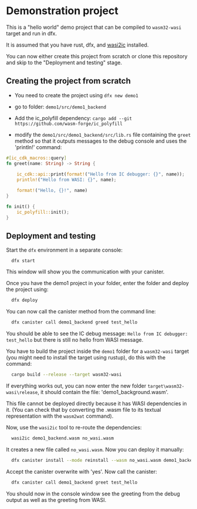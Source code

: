 # Demonstration project

This is a "hello world" demo project that can be compiled to `wasm32-wasi` target and run in dfx.

It is assumed that you have rust, dfx, and [wasi2ic]() installed.


You can now either create this project from scratch or clone this repository and skip to the "Deployment and testing" stage.


## Creating the project from scratch

* You need to create the project using `dfx new demo1`
* go to folder: `demo1/src/demo1_backend`
* Add the ic_polyfill dependency: `cargo add --git https://github.com/wasm-forge/ic_polyfill`

* modify the `demo1/src/demo1_backend/src/lib.rs` file containing the `greet` method so that it outputs messages to the debug console and uses the 'println!' command:

```rust
#[ic_cdk_macros::query]
fn greet(name: String) -> String {
    
    ic_cdk::api::print(format!("Hello from IC debugger: {}", name));
    println!("Hello from WASI: {}", name);

    format!("Hello, {}!", name)
}

fn init() {
    ic_polyfill::init();
}

```


## Deployment and testing

Start the `dfx` environment in a separate console:
```
  dfx start
```
This window will show you the communication with your canister.


Once you have the demo1 project in your folder, enter the folder and deploy the project using:

```bash
  dfx deploy
```

You can now call the canister method from the command line:

```bash
  dfx canister call demo1_backend greed test_hello
```

You should be able to see the IC debug message: `Hello from IC debugger: test_hello` but there is still no hello from WASI message.

You have to build the project inside the `demo1` folder for a `wasm32-wasi` target (you might need to install the target using rustup), do this with the command:
```bash
  cargo build --release --target wasm32-wasi
```

If everything works out, you can now enter the new folder `target\wasm32-wasi\release`, it should contain the file: 'demo1_background.wasm'.

This file cannot be deployed directly because it has WASI dependencies in it. 
(You can check that by converting the .wasm file to its textual representation with the `wasm2wat` command).

Now, use the `wasi2ic` tool to re-route the dependencies:
```bash
  wasi2ic demo1_backend.wasm no_wasi.wasm
```
It creates a new file called `no_wasi.wasm`. Now you can deploy it manually:

```bash
  dfx canister install --mode reinstall --wasm no_wasi.wasm demo1_backend
```

Accept the canister overwrite with 'yes'. Now call the canister:

```bash
  dfx canister call demo1_backend greet test_hello
```

You should now in the console window see the greeting from the debug output as well as the greeting from WASI.

